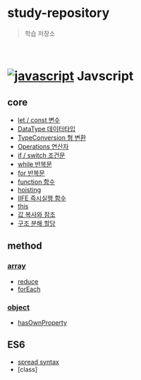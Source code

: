 # study-repository

> 학습 저장소

<br/>

# [![javascript](https://skillicons.dev/icons?i=js)](https://skillicons.dev) Javscript

## core

- [let / const 변수](https://github.com/minomad/study-repository/blob/main/JavaScript/core/1_Variables.md)
- [DataType 데이터타입](https://github.com/minomad/study-repository/blob/main/JavaScript/core/2_DataTypes.md)
- [TypeConversion 형 변환](https://github.com/minomad/study-repository/blob/main/JavaScript/core/3_TypeConversion.md)
- [Operations 연산자](https://github.com/minomad/study-repository/blob/main/JavaScript/core/4_Operations.md)
- [if / switch 조건문](https://github.com/minomad/study-repository/blob/main/JavaScript/core/5_Condition.md)
- [while 반복문](https://github.com/minomad/study-repository/blob/main/JavaScript/core/6_while.md)
- [for 반복문](https://github.com/minomad/study-repository/blob/main/JavaScript/core/7_for.md)
- [function 함수](https://github.com/minomad/study-repository/blob/main/JavaScript/core/8_functions.md)
- [hoisting](https://github.com/minomad/study-repository/blob/main/JavaScript/core/10_Hoisting.md)
- [IIFE 즉시실행 함수](https://github.com/minomad/study-repository/blob/main/JavaScript/core/IIFE.md)
- [this](https://github.com/minomad/study-repository/blob/main/JavaScript/core/this.md)
- [값 복사와 참조](https://github.com/minomad/study-repository/blob/main/JavaScript/core/복사,참조.md)
- [구조 분해 할당](https://github.com/minomad/study-repository/blob/main/JavaScript/core/구조분해할당.md)
<!-- - -[closure]() -->

## method

### [array](https://github.com/minomad/study-repository/blob/main/JavaScript/core/11_array.md)

- [reduce](https://github.com/minomad/study-repository/blob/main/JavaScript/method/reduce.md)
- [forEach](https://github.com/minomad/study-repository/blob/main/JavaScript/method/forEach.md)

### [object](https://github.com/minomad/study-repository/blob/main/JavaScript/core/9_Object.md)

- [hasOwnProperty](https://github.com/minomad/study-repository/blob/main/JavaScript/method/reduce.md)

## ES6

- [spread syntax](https://github.com/minomad/study-repository/blob/main/JavaScript/ES6/spread-syntax.md)
- [class]
